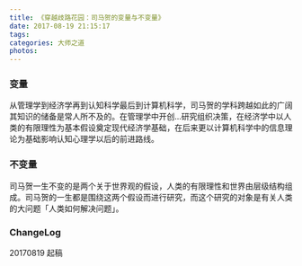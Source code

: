 ```yaml
---
title: 《穿越歧路花园：司马贺的变量与不变量》
date: 2017-08-19 21:15:17
tags:
categories: 大师之道
photos:
---
```

### 变量
从管理学到经济学再到认知科学最后到计算机科学，司马贺的学科跨越如此的广阔其知识的储备是常人所不及的。在管理学中开创<!-- more -->...研究组织决策，在经济学中以人类的有限理性为基本假设奠定现代经济学基础，在后来更以计算机科学中的信息理论为基础影响认知心理学以后的前进路线。
### 不变量
司马贺一生不变的是两个关于世界观的假设，人类的有限理性和世界由层级结构组成。司马贺的一生都是围绕这两个假设而进行研究，而这个研究的对象是有关人类的大问题「人类如何解决问题」。
### ChangeLog
20170819 起稿
